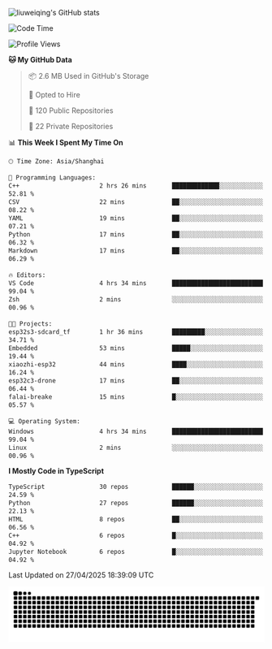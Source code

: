 ![liuweiqing's GitHub stats](https://github-readme-stats.vercel.app/api?username=14790897&show_icons=true&locale=cn&include_all_commits=true&count_private=true)

<!--START_SECTION:waka-->
![Code Time](http://img.shields.io/badge/Code%20Time-2%2C127%20hrs%2011%20mins-blue)

![Profile Views](http://img.shields.io/badge/Profile%20Views-1-blue)

**🐱 My GitHub Data** 

> 📦 2.6 MB Used in GitHub's Storage 
 > 
> 💼 Opted to Hire
 > 
> 📜 120 Public Repositories 
 > 
> 🔑 22 Private Repositories 
 > 
📊 **This Week I Spent My Time On** 

```text
🕑︎ Time Zone: Asia/Shanghai

💬 Programming Languages: 
C++                      2 hrs 26 mins       █████████████░░░░░░░░░░░░   52.81 % 
CSV                      22 mins             ██░░░░░░░░░░░░░░░░░░░░░░░   08.22 % 
YAML                     19 mins             ██░░░░░░░░░░░░░░░░░░░░░░░   07.21 % 
Python                   17 mins             ██░░░░░░░░░░░░░░░░░░░░░░░   06.32 % 
Markdown                 17 mins             ██░░░░░░░░░░░░░░░░░░░░░░░   06.29 % 

🔥 Editors: 
VS Code                  4 hrs 34 mins       █████████████████████████   99.04 % 
Zsh                      2 mins              ░░░░░░░░░░░░░░░░░░░░░░░░░   00.96 % 

🐱‍💻 Projects: 
esp32s3-sdcard_tf        1 hr 36 mins        █████████░░░░░░░░░░░░░░░░   34.71 % 
Embedded                 53 mins             █████░░░░░░░░░░░░░░░░░░░░   19.44 % 
xiaozhi-esp32            44 mins             ████░░░░░░░░░░░░░░░░░░░░░   16.24 % 
esp32c3-drone            17 mins             ██░░░░░░░░░░░░░░░░░░░░░░░   06.44 % 
falai-breake             15 mins             █░░░░░░░░░░░░░░░░░░░░░░░░   05.57 % 

💻 Operating System: 
Windows                  4 hrs 34 mins       █████████████████████████   99.04 % 
Linux                    2 mins              ░░░░░░░░░░░░░░░░░░░░░░░░░   00.96 % 
```

**I Mostly Code in TypeScript** 

```text
TypeScript               30 repos            ██████░░░░░░░░░░░░░░░░░░░   24.59 % 
Python                   27 repos            ██████░░░░░░░░░░░░░░░░░░░   22.13 % 
HTML                     8 repos             ██░░░░░░░░░░░░░░░░░░░░░░░   06.56 % 
C++                      6 repos             █░░░░░░░░░░░░░░░░░░░░░░░░   04.92 % 
Jupyter Notebook         6 repos             █░░░░░░░░░░░░░░░░░░░░░░░░   04.92 % 
```




 Last Updated on 27/04/2025 18:39:09 UTC
<!--END_SECTION:waka-->

<picture>
  <source media="(prefers-color-scheme: dark)" srcset="https://raw.githubusercontent.com/14790897/14790897/output/github-contribution-grid-snake-dark.svg" />
  <source media="(prefers-color-scheme: light)" srcset="https://raw.githubusercontent.com/14790897/14790897/output/github-contribution-grid-snake.svg" />
  <img alt="github-snake" src="https://raw.githubusercontent.com/14790897/14790897/output/github-contribution-grid-snake.svg" />
</picture>
